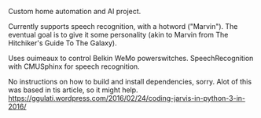 Custom home automation and AI project.

Currently supports speech recognition, with a hotword ("Marvin"). The eventual goal is to give it some personality (akin to Marvin from The Hitchiker's Guide To The Galaxy).

Uses ouimeaux to control Belkin WeMo powerswitches.
SpeechRecognition with CMUSphinx for speech recognition.

No instructions on how to build and install dependencies, sorry. Alot of this was based in tis article, so it might help. 
https://ggulati.wordpress.com/2016/02/24/coding-jarvis-in-python-3-in-2016/

